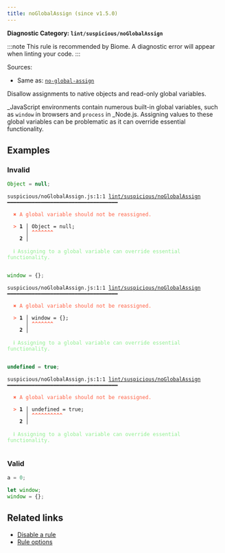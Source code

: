 ```yaml
---
title: noGlobalAssign (since v1.5.0)
---
```


**Diagnostic Category: `lint/suspicious/noGlobalAssign`**

:::note
This rule is recommended by Biome. A diagnostic error will appear when linting your code.
:::

Sources: 
- Same as: <a href="https://eslint.org/docs/latest/rules/no-global-assign" target="_blank"><code>no-global-assign</code></a>

Disallow assignments to native objects and read-only global variables.

_JavaScript environments contain numerous built-in global variables, such as `window` in browsers and `process` in _Node.js.
Assigning values to these global variables can be problematic as it can override essential functionality.

## Examples

### Invalid

```jsx
Object = null;
```

<pre class="language-text"><code class="language-text">suspicious/noGlobalAssign.js:1:1 <a href="https://biomejs.dev/linter/rules/no-global-assign">lint/suspicious/noGlobalAssign</a> ━━━━━━━━━━━━━━━━━━━━━━━━━━━━━━━━━━━━

<strong><span style="color: Tomato;">  </span></strong><strong><span style="color: Tomato;">✖</span></strong> <span style="color: Tomato;">A global variable should not be reassigned.</span>
  
<strong><span style="color: Tomato;">  </span></strong><strong><span style="color: Tomato;">&gt;</span></strong> <strong>1 │ </strong>Object = null;
   <strong>   │ </strong><strong><span style="color: Tomato;">^</span></strong><strong><span style="color: Tomato;">^</span></strong><strong><span style="color: Tomato;">^</span></strong><strong><span style="color: Tomato;">^</span></strong><strong><span style="color: Tomato;">^</span></strong><strong><span style="color: Tomato;">^</span></strong><strong><span style="color: Tomato;">^</span></strong>
    <strong>2 │ </strong>
  
<strong><span style="color: lightgreen;">  </span></strong><strong><span style="color: lightgreen;">ℹ</span></strong> <span style="color: lightgreen;">Assigning to a global variable can override essential functionality.</span>
  
</code></pre>

```jsx
window = {};
```

<pre class="language-text"><code class="language-text">suspicious/noGlobalAssign.js:1:1 <a href="https://biomejs.dev/linter/rules/no-global-assign">lint/suspicious/noGlobalAssign</a> ━━━━━━━━━━━━━━━━━━━━━━━━━━━━━━━━━━━━

<strong><span style="color: Tomato;">  </span></strong><strong><span style="color: Tomato;">✖</span></strong> <span style="color: Tomato;">A global variable should not be reassigned.</span>
  
<strong><span style="color: Tomato;">  </span></strong><strong><span style="color: Tomato;">&gt;</span></strong> <strong>1 │ </strong>window = {};
   <strong>   │ </strong><strong><span style="color: Tomato;">^</span></strong><strong><span style="color: Tomato;">^</span></strong><strong><span style="color: Tomato;">^</span></strong><strong><span style="color: Tomato;">^</span></strong><strong><span style="color: Tomato;">^</span></strong><strong><span style="color: Tomato;">^</span></strong><strong><span style="color: Tomato;">^</span></strong>
    <strong>2 │ </strong>
  
<strong><span style="color: lightgreen;">  </span></strong><strong><span style="color: lightgreen;">ℹ</span></strong> <span style="color: lightgreen;">Assigning to a global variable can override essential functionality.</span>
  
</code></pre>

```jsx
undefined = true;
```

<pre class="language-text"><code class="language-text">suspicious/noGlobalAssign.js:1:1 <a href="https://biomejs.dev/linter/rules/no-global-assign">lint/suspicious/noGlobalAssign</a> ━━━━━━━━━━━━━━━━━━━━━━━━━━━━━━━━━━━━

<strong><span style="color: Tomato;">  </span></strong><strong><span style="color: Tomato;">✖</span></strong> <span style="color: Tomato;">A global variable should not be reassigned.</span>
  
<strong><span style="color: Tomato;">  </span></strong><strong><span style="color: Tomato;">&gt;</span></strong> <strong>1 │ </strong>undefined = true;
   <strong>   │ </strong><strong><span style="color: Tomato;">^</span></strong><strong><span style="color: Tomato;">^</span></strong><strong><span style="color: Tomato;">^</span></strong><strong><span style="color: Tomato;">^</span></strong><strong><span style="color: Tomato;">^</span></strong><strong><span style="color: Tomato;">^</span></strong><strong><span style="color: Tomato;">^</span></strong><strong><span style="color: Tomato;">^</span></strong><strong><span style="color: Tomato;">^</span></strong><strong><span style="color: Tomato;">^</span></strong>
    <strong>2 │ </strong>
  
<strong><span style="color: lightgreen;">  </span></strong><strong><span style="color: lightgreen;">ℹ</span></strong> <span style="color: lightgreen;">Assigning to a global variable can override essential functionality.</span>
  
</code></pre>

### Valid

```jsx
a = 0;
```

```jsx
let window;
window = {};
```

## Related links

- [Disable a rule](/linter/#disable-a-lint-rule)
- [Rule options](/linter/#rule-options)
